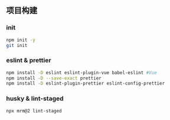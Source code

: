 
## 项目构建
### init
```sh
npm init -y
git init
```

### eslint & prettier

```sh
npm install -D eslint eslint-plugin-vue babel-eslint #Vue
npm install -D --save-exact prettier
npm install -D eslint-plugin-prettier eslint-config-prettier
```

### husky & lint-staged
```sh
npx mrm@2 lint-staged
```
